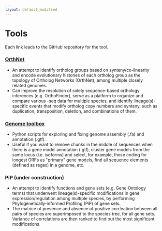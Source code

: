 ```yaml
---
layout: default_modified
---
```


# Tools

Each link leads to the GitHub repository for the tool.

### [OrthNet](https://github.com/ohdongha/OrthNet)
- An attempt to identify ortholog groups based on synteny/co-linearity and encode evolutionary histories of each ortholog group as the topology of Ortholog Networks (OrthNet), among multiple closely related genomes. 
- Can improve the resolution of solely sequence-based orthology inferences (e.g. OrthoFinder), serve as a platform to organize and compare various -seq data for multiple species, and identify lineage(s)-specific events that modify ortholog copy numbers and synteny, such as duplication, transposition, deletion, and combinations of them.
 
### [Genome toolbox](https://github.com/ohdongha/Genome-Toolbox)
- Python scripts for exploring and fixing genome assembly (.fa) and annotation (.gtf).
- Useful if you want to remove chunks in the middle of sequences when there is a gene model annotation (.gtf), cluster gene models from the same locus (i.e. isoforms) and select, for example, those coding for longest ORFs as "primary" gene models, find all sequence elements (defined as regex) in a genome, etc.
  
### PiP (under construction)
- An attempt to identify functions and gene sets (e.g. Gene Ontology terms) that underwent lineage(s)-specific modifications in gene expression/regulation among multiple species, by performing Phylogenetically-informed Profiling (PiP) of gene sets. 
- The matrice of presence and absence of positive corrleation between all pairs of species are superimposed to the species tree, for all gene sets. Variance of correlations are then ranked to find out the most significant modifications. 
